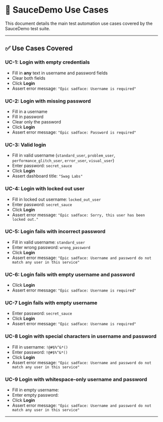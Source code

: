 # 🧪 SauceDemo Use Cases

This document details the main test automation use cases covered by the SauceDemo test suite.

---

## ✅ Use Cases Covered

### UC-1: Login with empty credentials
- Fill in **any** text in username and password fields
- Clear both fields
- Click **Login**
- Assert error message: `"Epic sadface: Username is required"`

### UC-2: Login with missing password
- Fill in a username
- Fill in password
- Clear only the password
- Click **Login**
- Assert error message: `"Epic sadface: Password is required"`

### UC-3: Valid login
- Fill in valid username (`standard_user`, `problem_user`, `performance_glitch_user`, `error_user`, `visual_user`)
- Enter password: `secret_sauce`
- Click **Login**
- Assert dashboard title: `"Swag Labs"`

### UC-4: Login with locked out user
- Fill in locked out username: `locked_out_user`
- Enter password: `secret_sauce`
- Click **Login**
- Assert error message: `"Epic sadface: Sorry, this user has been locked out."`

### UC-5: Login fails with incorrect password
- Fill in valid username: `standard_user`
- Enter wrong password: `wrong_password`
- Click **Login**
- Assert error message: `"Epic sadface: Username and password do not match any user in this service"`

### UC-6: Login fails with empty username and password
- Click **Login**
- Assert error message: `"Epic sadface: Username is required"`

### UC-7 Login fails with empty username
- Enter password: `secret_sauce`
- Click **Login**
- Assert error message: `"Epic sadface: Username is required"`

### UC-8 Login with special characters in username and password
- Fill in username: `!@#$%^&*()`
- Enter password: `!@#$%^&*()`
- Click **Login**
- Assert error message: `"Epic sadface: Username and password do not match any user in this service"`

### UC-9 Login with whitespace-only username and password
- Fill in empty username: `    `
- Enter empty password: `    `
- Click **Login**
- Assert error message: `"Epic sadface: Username and password do not match any user in this service"`

---